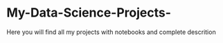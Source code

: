 # My-Data-Science-Projects-
Here you will find all my projects with notebooks and complete descrition  
